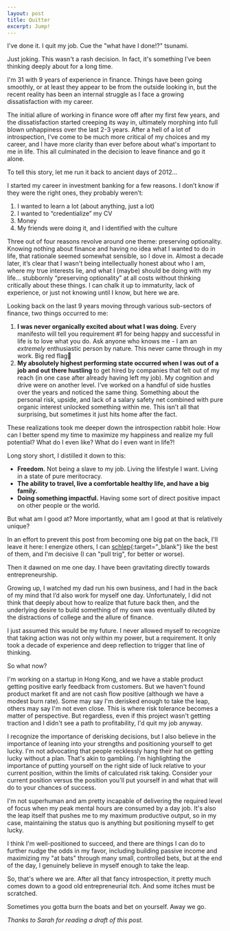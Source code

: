 ```yaml
---
layout: post
title: Quitter
excerpt: Jump!
---
```

I've done it. I quit my job. Cue the "what have I done!?" tsunami.

Just joking. This wasn't a rash decision. In fact, it's something I’ve been thinking deeply about for a long time.

I'm 31 with 9 years of experience in finance. Things have been going smoothly, or at least they appear to be from the outside looking in, but the recent reality has been an internal struggle as I face a growing dissatisfaction with my career.

The initial allure of working in finance wore off after my first few years, and the dissatisfaction started creeping its way in, ultimately morphing into full blown unhappiness over the last 2-3 years. After a hell of a lot of introspection, I've come to be much more critical of my choices and my career, and I have more clarity than ever before about what's important to me in life. This all culminated in the decision to leave finance and go it alone.

To tell this story, let me run it back to ancient days of 2012...

I started my career in investment banking for a few reasons. I don’t know if they were the right ones, they probably weren’t: 

1. I wanted to learn a lot (about anything, just a lot)
2. I wanted to “credentialize” my CV
3. Money
4. My friends were doing it, and I identified with the culture

Three out of four reasons revolve around one theme: preserving optionality. Knowing nothing about finance and having no idea what I wanted to do in life, that rationale seemed somewhat sensible, so I dove in. Almost a decade later, it’s clear that I wasn't being intellectually honest about who I am, where my true interests lie, and what I (maybe) should be doing with my life... stubbornly “preserving optionality” at all costs without thinking critically about these things. I can chalk it up to immaturity, lack of experience, or just not knowing until I know, but here we are.

Looking back on the last 9 years moving through various sub-sectors of finance, two things occurred to me: 

1. **I was never organically excited about what I was doing.** Every manifesto will tell you requirement #1 for being happy and successful in life is to love what you do. Ask anyone who knows me - I am an *extremely* enthusiastic person by nature. This never came through in my work. Big red flag🚩
2. **My absolutely highest performing state occurred when I was out of a job and out there hustling** to get hired by companies that felt out of my reach (in one case after already having left my job). My cognition and drive were on another level. I’ve worked on a handful of side hustles over the years and noticed the same thing. Something about the personal risk, upside, and lack of a salary safety net combined with pure organic interest unlocked something within me. This isn’t all that surprising, but sometimes it just hits home after the fact.

These realizations took me deeper down the introspection rabbit hole: How can I better spend my time to maximize my happiness and realize my full potential? What do I even like? What do I even want in life?!

Long story short, I distilled it down to this:

- **Freedom.** Not being a slave to my job. Living the lifestyle I want. Living in a state of pure meritocracy.
- **The ability to travel, live a comfortable healthy life, and have a big family.**
- **Doing something impactful.** Having some sort of direct positive impact on other people or the world.

But what am I good at? More importantly, what am I good at that is relatively unique? 

In an effort to prevent this post from becoming one big pat on the back, I'll leave it here: I energize others, I can [schlep](http://paulgraham.com/schlep.html){:target="_blank"} like the best of them, and I'm decisive (I can "pull trig", for better or worse).

Then it dawned on me one day. I have been gravitating directly towards entrepreneurship.

Growing up, I watched my dad run his own business, and I had in the back of my mind that I’d also work for myself one day. Unfortunately, I did not think that deeply about how to realize that future back then, and the underlying desire to build something of my own was eventually diluted by the distractions of college and the allure of finance.

I just assumed this would be my future. I never allowed myself to recognize that taking action was not only within my power, but a requirement. It only took a decade of experience and deep reflection to trigger that line of thinking.

So what now?

I'm working on a startup in Hong Kong, and we have a stable product getting positive early feedback from customers. But we haven't found product market fit and are not cash flow positive (although we have a modest burn rate). Some may say I'm derisked enough to take the leap, others may say I'm not even close. This is where risk tolerance becomes a matter of perspective. But regardless, even if this project wasn't getting traction and I didn't see a path to profitability, I'd quit my job anyway.

I recognize the importance of derisking decisions, but I also believe in the importance of leaning into your strengths and positioning yourself to get lucky. I'm not advocating that people recklessly hang their hat on getting lucky without a plan. That's akin to gambling. I'm highlighting the importance of putting yourself on the right side of luck relative to your current position, within the limits of calculated risk taking. Consider your current position versus the position you'll put yourself in and what that will do to your chances of success.

I'm not superhuman and am pretty incapable of delivering the required level of focus when my peak mental hours are consumed by a day job. It's also the leap itself that pushes me to my maximum productive output, so in my case, maintaining the status quo is anything but positioning myself to get lucky.

I think I'm well-positioned to succeed, and there are things I can do to further nudge the odds in my favor, including building passive income and maximizing my "at bats" through many small, controlled bets, but at the end of the day, I genuinely believe in myself enough to take the leap.

So, that's where we are. After all that fancy introspection, it pretty much comes down to a good old entrepreneurial itch. And some itches must be scratched.

Sometimes you gotta burn the boats and bet on yourself. Away we go.

<p id="thanks-text"><em>Thanks to Sarah for reading a draft of this post.